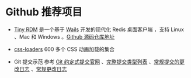 # Github 推荐项目

- [Tiny RDM] 是一个基于 [Wails] 开发的现代化 Redis 桌面客户端 ，支持 Linux 、Mac 和 Windows 。[Github 源码仓库地址]

    [Tiny RDM]: https://redis.tinycraft.cc/zh/
    [Github 源码仓库地址]: https://github.com/tiny-craft/tiny-rdm
    [Wails]: https://wails.io/zh-Hans/

- [css-loaders] 600 多个 CSS 动画加载的集合

    [css-loaders]: https://css-loaders.com/

- Git 提交示范 参考 [Git 约定式提交官网] 、[完整提交类型列表] 、[常规提交的更改日志] 、[常规更改日志]

    [Git 约定式提交官网]: https://www.conventionalcommits.org/zh-hans/
    [完整提交类型列表]: https://github.com/pvdlg/conventional-changelog-metahub#commit-types

    [常规提交的更改日志]: https://github.com/marketplace/actions/changelog-from-conventional-commits

    [常规更改日志]: https://github.com/conventional-changelog/standard-version
